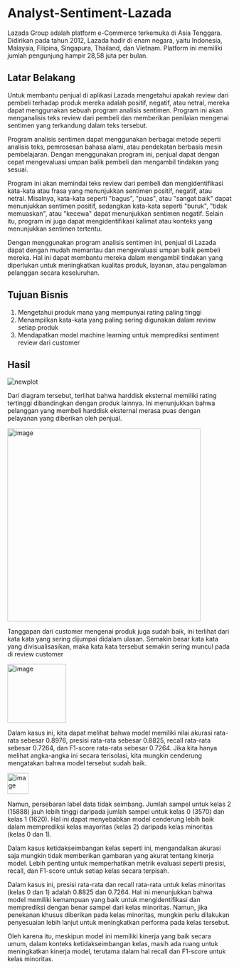 # Analyst-Sentiment-Lazada
Lazada Group adalah platform e-Commerce terkemuka di Asia Tenggara. Didirikan pada tahun 2012, Lazada hadir di enam negara, yaitu Indonesia, Malaysia, Filipina, Singapura, Thailand, dan Vietnam. Platform ini memiliki jumlah pengunjung hampir 28,58 juta per bulan.

## Latar Belakang
Untuk membantu penjual di aplikasi Lazada mengetahui apakah review dari pembeli terhadap produk mereka adalah positif, negatif, atau netral, mereka dapat menggunakan sebuah program analisis sentimen. Program ini akan menganalisis teks review dari pembeli dan memberikan penilaian mengenai sentimen yang terkandung dalam teks tersebut.

Program analisis sentimen dapat menggunakan berbagai metode seperti analisis teks, pemrosesan bahasa alami, atau pendekatan berbasis mesin pembelajaran. Dengan menggunakan program ini, penjual dapat dengan cepat mengevaluasi umpan balik pembeli dan mengambil tindakan yang sesuai.

Program ini akan memindai teks review dari pembeli dan mengidentifikasi kata-kata atau frasa yang menunjukkan sentimen positif, negatif, atau netral. Misalnya, kata-kata seperti "bagus", "puas", atau "sangat baik" dapat menunjukkan sentimen positif, sedangkan kata-kata seperti "buruk", "tidak memuaskan", atau "kecewa" dapat menunjukkan sentimen negatif. Selain itu, program ini juga dapat mengidentifikasi kalimat atau konteks yang menunjukkan sentimen tertentu.

Dengan menggunakan program analisis sentimen ini, penjual di Lazada dapat dengan mudah memantau dan mengevaluasi umpan balik pembeli mereka. Hal ini dapat membantu mereka dalam mengambil tindakan yang diperlukan untuk meningkatkan kualitas produk, layanan, atau pengalaman pelanggan secara keseluruhan.

## Tujuan Bisnis
1. Mengetahui produk mana yang mempunyai rating paling tinggi
2. Menampilkan kata-kata yang paling sering digunakan dalam review setiap produk
3. Mendapatkan model machine learning untuk memprediksi sentiment review dari customer

## Hasil
![newplot](https://github.com/AptaArkana/Analyst-Sentiment-Lazada/assets/79633073/f57d49e4-18fb-4766-b360-8560f4ad1c60)

Dari diagram tersebut, terlihat bahwa harddisk eksternal memiliki rating tertinggi dibandingkan dengan produk lainnya. Ini menunjukkan bahwa pelanggan yang membeli harddisk eksternal merasa puas dengan pelayanan yang diberikan oleh penjual.

<img width="434" alt="image" src="https://github.com/AptaArkana/Analyst-Sentiment-Lazada/assets/79633073/12afdec9-c82c-424e-b956-eb87ff68ffe8">

Tanggapan dari customer mengenai produk juga sudah baik, ini terlihat dari kata kata yang sering dijumpai didalam ulasan. Semakin besar kata kata yang divisualisasikan, maka kata kata tersebut semakin sering muncul pada di review customer

<img width="132" alt="image" src="https://github.com/AptaArkana/Analyst-Sentiment-Lazada/assets/79633073/cc6b658b-a019-4b10-a412-88b12bad72fb">

Dalam kasus ini, kita dapat melihat bahwa model memiliki nilai akurasi rata-rata sebesar 0.8976, presisi rata-rata sebesar 0.8825, recall rata-rata sebesar 0.7264, dan F1-score rata-rata sebesar 0.7264. Jika kita hanya melihat angka-angka ini secara terisolasi, kita mungkin cenderung mengatakan bahwa model tersebut sudah baik.

<img width="47" alt="image" src="https://github.com/AptaArkana/Analyst-Sentiment-Lazada/assets/79633073/f03ae432-9743-4a6b-9e8d-427a0dd557fc">

Namun, persebaran label data tidak seimbang. Jumlah sampel untuk kelas 2 (15888) jauh lebih tinggi daripada jumlah sampel untuk kelas 0 (3570) dan kelas 1 (1620). Hal ini dapat menyebabkan model cenderung lebih baik dalam memprediksi kelas mayoritas (kelas 2) daripada kelas minoritas (kelas 0 dan 1).

Dalam kasus ketidakseimbangan kelas seperti ini, mengandalkan akurasi saja mungkin tidak memberikan gambaran yang akurat tentang kinerja model. Lebih penting untuk memperhatikan metrik evaluasi seperti presisi, recall, dan F1-score untuk setiap kelas secara terpisah.

Dalam kasus ini, presisi rata-rata dan recall rata-rata untuk kelas minoritas (kelas 0 dan 1) adalah 0.8825 dan 0.7264. Hal ini menunjukkan bahwa model memiliki kemampuan yang baik untuk mengidentifikasi dan memprediksi dengan benar sampel dari kelas minoritas. Namun, jika penekanan khusus diberikan pada kelas minoritas, mungkin perlu dilakukan penyesuaian lebih lanjut untuk meningkatkan performa pada kelas tersebut.

Oleh karena itu, meskipun model ini memiliki kinerja yang baik secara umum, dalam konteks ketidakseimbangan kelas, masih ada ruang untuk meningkatkan kinerja model, terutama dalam hal recall dan F1-score untuk kelas minoritas.
